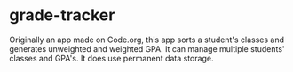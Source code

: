 # grade-tracker
Originally an app made on Code.org, this app sorts a student's classes and generates unweighted and weighted GPA. It can manage multiple students' classes and GPA's. It does use permanent data storage.
